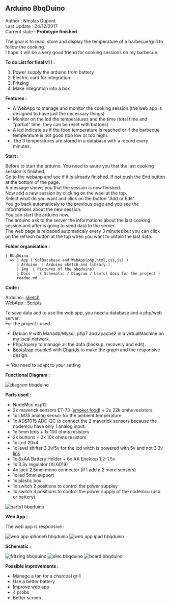 ## Arduino BbqDuino

Author : Nicolas Dupont  
Last Update : 24/12/2017  
Current state : **Prototype finished**  

The goal is to read, store and display the temperature of a barbecue/grill to follow the cooking.  
I hope it will be a very good friend for cooking sessions on my barbecue.  

**To do List for final v1 ! :**  

1. Power supply the arduino from battery
2. Electric card for integration
3. Fritzing
4. Make integration into a box

**Features :**

- A WebApp to manage and monitor the cooking session.(the web app is designed to have just the necessary things)
- Monitor on the lcd the temperatures and the time (total time and "partial" time. they can be reset with buttons).
- A led indicate us if the food temperature is reached or if the barbecue temperature is not good (too low or too high).
- The 3 temperatures are stored in a database with a record every minutes.

**Start :**

Before to start the arduino. You need to asure you that the last cooking session is finished.    
Go to the webapp and see if it is already finished. If not push the End button at the bottom of the page.    
A message shows you that the session is now finished.  
Now add a new session by clicking on the weel at the top.  
Select what do you want and click on the button "Add or Edit".  
You go back automaticaly to the previous page and you see the informations about the new session.  
You can start the arduino now.  
The arduino ask to the server the informations about the last cooking session and after is going to send data to the server.  
The web page is reloaded automaticaly every 3 minutes but you can click on the refresh button at the top when you want to obtain the last data.  


**Folder organisation :**

	| BbqDuino
	  => | App ( SqlDatabase and WebApp(php,html,css,js) )
	     | Arduino  ( Arduino sketch and library )
	     | Img  ( Pictures of the bbqduino)
	     | Docs    ( Schematic / Diagram / Useful docs for the project )  
	     readme.md


**Code :**

Arduino : [sketch](https://github.com/NicoDupont/BbqDuino/blob/master/Arduino/bbqduino)  
WebApp : [Scripts](https://github.com/NicoDupont/BbqDuino/blob/master/App)  

To save data and to use the web app, you need a database and a php/web server.    
For the project I used :  

 - Debian 9 with Mariadb/Mysql, php7 and apache2 in a virtualMachine on my local network.
 - Php/Jquery to manage all the data (backup, recovery and edit).
 - [Bootstrap](https://getbootstrap.com/) coupled with [ChartJs](http://www.chartjs.org/) to make the graph and the responsive design.

=> You need to adapt to your setting  

**Functional Diagram :**

![diagram bbqduino](https://github.com/NicoDupont/BbqDuino/blob/master/Docs/diagram%20bbqduino.png)

**Parts used :**

 - NodeMcu esp12 
 - 2x maverick sensors ET-73 ([smoker](http://www.maverickhousewares.com/parts/et-73-smoker-probe),[food](http://www.maverickhousewares.com/parts/et-7273-high-heat-6ft-food-probe)) + 2x 22k omhs resistors
 - 1x LM35 analog sensor for the ambient temperature
 - 1x ADS1015 ADC I2C to connect the 2 maverick sensors because the nodemcu have only 1 analog input.
 - 1x 5mm leds + 1x 100 ohms resistors
 - 2x buttons + 2x 10k ohms resistors
 - 1x Lcd 20x4
 - 1x level shifter 3.3v/5v for the lcd witch is powered with 5v and not 3.3v [link](https://fr.aliexpress.com/item/Pratique-Simple-4-Canal-IIC-I2C-3-V-5-V-Logic-Level-Converter-Bidirektional-Shifter-Module/32839758085.html?spm=a2g0s.9042311.0.0.ONxQt6)
 - 1x 6xAA Battery Holder + 6x AA Eneloop 1.2-1.5v
 - 1x 3.3v regulator (XL6019)
 - 4x jack 2.5mm mono connector (if I add a 2 more sensors)
 - 1x led 5mm support
 - 1x plastic box
 - 1x switch 2 positions to control the power suppley
 - 1x switch 3 positions to control the power supply of the nodemcu (usb or battery)

![parts1 bbqduino](https://github.com/NicoDupont/BbqDuino/blob/master/Img/breadboard_prototype.JPG)

**Web App :**

The web app is responsive :  

![web app iphone6 bbqduino](https://github.com/NicoDupont/BbqDuino/blob/master/Img/bbqduino_ipad.PNG)
![web app ipad bbqduino](https://github.com/NicoDupont/BbqDuino/blob/master/Img/bbqduino_iphone6.PNG)

**Schematic :**

![fritzing bbqduino](https://github.com/NicoDupont/BbqDuino/blob/master/Img/fritzing.png)
![elec bbqduino](https://github.com/NicoDupont/BbqDuino/blob/master/Img/elec_fritzing.png)
![board bbqduino](https://github.com/NicoDupont/BbqDuino/blob/master/Img/elec_board.png)

**Possible improvements :**

- Manage a fan for a charcoal grill
- Use a better battery
- Improve web app
- 4 probs
- Better screen 
